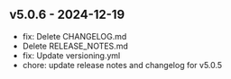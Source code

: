 ## v5.0.6 - 2024-12-19
* fix: Delete CHANGELOG.md
* Delete RELEASE_NOTES.md
* fix: Update versioning.yml
* chore: update release notes and changelog for v5.0.5
